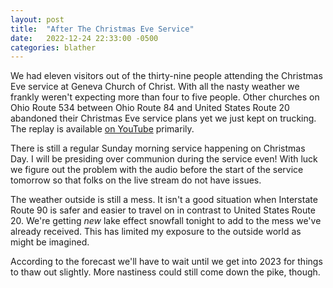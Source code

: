 ```yaml
---
layout: post
title:  "After The Christmas Eve Service"
date:   2022-12-24 22:33:00 -0500
categories: blather
---
```

We had eleven visitors out of the thirty-nine people attending the Christmas Eve service at Geneva Church of Christ.  With all the nasty weather we frankly weren't expecting more than four to five people.  Other churches on Ohio Route 534 between Ohio Route 84 and United States Route 20 abandoned their Christmas Eve service plans yet we just kept on trucking.  The replay is available [on YouTube](https://youtu.be/6GkQTMBJPq4) primarily.

There is still a regular Sunday morning service happening on Christmas Day.  I will be presiding over communion during the service even!  With luck we figure out the problem with the audio before the start of the service tomorrow so that folks on the live stream do not have issues.

The weather outside is still a mess.  It isn't a good situation when Interstate Route 90 is safer and easier to travel on in contrast to United States Route 20.  We're getting *new* lake effect snowfall tonight to add to the mess we've already received.  This has limited my exposure to the outside world as might be imagined.

According to the forecast we'll have to wait until we get into 2023 for things to thaw out slightly.  More nastiness could still come down the pike, though.

